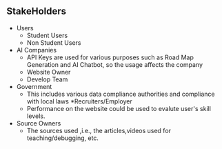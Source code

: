 ## StakeHolders
* Users
  * Student Users
  * Non Student Users 
* AI Companies
  * API Keys are used for various purposes such as Road Map Generation and AI Chatbot, so the usage affects the company
  * Website Owner
  * Develop Team
* Government
  * This includes various data compliance authorities and compliance with local laws
*Recruiters/Employer
  * Performance on the website could be used to evalute user's skill levels. 
* Source Owners
  * The sources used ,i.e., the articles,videos used for teaching/debugging, etc.

